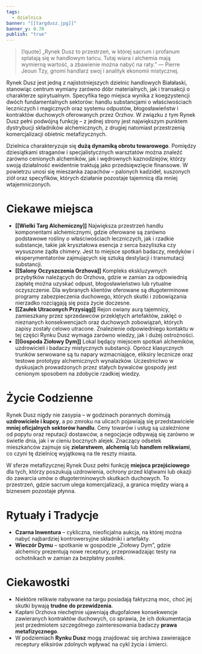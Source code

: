 ```yaml
---
tags:
  - dzielnica
banner: "[[targdusz.jpg]]"
banner_y: 0.78
publish: "true"
---
```

>[!quote] „Rynek Dusz to przestrzeń, w której sacrum i profanum splatają się w handlowym tańcu. Tutaj wiara i alchemia mają wymierną wartość, a zbawienie można nabyć na raty.”
>— Pierre Jeoun Tzy, gnomi handlarz swoj i analityk ekonomii mistycznej.

Rynek Dusz jest jedną z najistotniejszych dzielnic handlowych Białałaski, stanowiąc centrum wymiany zarówno dóbr materialnych, jak i transakcji o charakterze spirytualnym. Specyfika tego miejsca wynika z koegzystencji dwóch fundamentalnych sektorów: handlu substancjami o właściwościach leczniczych i magicznych oraz systemu odpustów, błogosławieństw i kontraktów duchowych oferowanych przez Orzhov. W związku z tym Rynek Dusz pełni podwójną funkcję – z jednej strony jest największym punktem dystrybucji składników alchemicznych, z drugiej natomiast przestrzenią komercjalizacji obietnic metafizycznych.

Dzielnica charakteryzuje się **dużą dynamiką obrotu towarowego**. Pomiędzy dziesiątkami straganów i specjalistycznych warsztatów można znaleźć zarówno cenionych alchemików, jak i wędrownych kaznodziejów, którzy swoją działalność ewidentnie traktują jako przedsięwzięcie finansowe. W powietrzu unosi się mieszanka zapachów – palonych kadzideł, suszonych ziół oraz specyfików, których działanie pozostaje tajemnicą dla mniej wtajemniczonych.
# **Ciekawe miejsca**
- **[[Wielki Targ Alchemiczny]]**
	Największa przestrzeń handlu komponentami alchemicznymi, gdzie oferowane są zarówno podstawowe rośliny o właściwościach leczniczych, jak i rzadkie substancje, takie jak kryształowa esencja z serca bazyliszka czy wysuszone żądła chimery. Jest to miejsce spotkań badaczy, medyków i eksperymentatorów zajmujących się sztuką destylacji i transmutacji substancji.
- **[[Salony Oczyszczenia Orzhova]]**
	Kompleks ekskluzywnych przybytków należących do Orzhova, gdzie w zamian za odpowiednią zapłatę można uzyskać odpust, błogosławieństwo lub rytualne oczyszczenie. Dla wybranych klientów oferowane są długoterminowe programy zabezpieczenia duchowego, których skutki i zobowiązania nierzadko rozciągają się poza życie doczesne.
- **[[Zaułek Utraconych Przysiąg]]**
	Rejon owiany aurą tajemnicy, zamieszkany przez sprzedawców przeklętych artefaktów, zaklęć o nieznanych konsekwencjach oraz duchowych zobowiązań, których zapisy zostały celowo utracone. Znalezienie odpowiedniego kontaktu w tej części Rynku Dusz wymaga zarówno wiedzy, jak i dużej ostrożności.
- **[[Gospoda Ziołowy Dym]]**
	Lokal będący miejscem spotkań alchemików, uzdrowicieli i badaczy mistycznych substancji. Oprócz klasycznych trunków serwowane są tu napary wzmacniające, eliksiry lecznicze oraz testowe prototypy alchemicznych wynalazków. Uczestnictwo w dyskusjach prowadzonych przez stałych bywalców gospody jest cenionym sposobem na zdobycie rzadkiej wiedzy.
# **Życie Codzienne**
Rynek Dusz nigdy nie zasypia – w godzinach porannych dominują **uzdrowiciele i kupcy**, a po zmroku na ulicach pojawiają się przedstawiciele **mniej oficjalnych sektorów handlu**. Ceny towarów i usług są uzależnione od popytu oraz reputacji dostawców, a negocjacje odbywają się zarówno w świetle dnia, jak i w cieniu bocznych alejek. Znaczący odsetek mieszkańców zajmuje się **zielarstwem**, **alchemią** lub **handlem relikwiami**, co czyni tę dzielnicę wyjątkową na tle reszty miasta.

W sferze metafizycznej Rynek Dusz pełni funkcję **miejsca przejściowego** dla tych, którzy poszukują uzdrowienia, ochrony przed klątwami lub okazji do zawarcia umów o długoterminowych skutkach duchowych. To przestrzeń, gdzie sacrum ulega komercjalizacji, a granica między wiarą a biznesem pozostaje płynna.
# **Rytuały i Tradycje**
- **Czarna Inwentura** – cykliczna, nieoficjalna aukcja, na której można nabyć najbardziej kontrowersyjne składniki i artefakty.
- **Wieczór Dymu** – spotkanie w gospodzie „Ziołowy Dym”, gdzie alchemicy prezentują nowe receptury, przeprowadzając testy na ochotnikach w zamian za bezpłatny posiłek.
# **Ciekawostki**
- Niektóre relikwie nabywane na targu posiadają faktyczną moc, choć jej skutki bywają **trudne do przewidzenia**.
- Kapłani Orzhova niechętnie ujawniają długofalowe konsekwencje zawieranych kontraktów duchowych, co sprawia, że ich dokumentacja jest przedmiotem szczególnego zainteresowania badaczy **prawa metafizycznego**.
- W podziemiach **Rynku Dusz** mogą znajdować się archiwa zawierające receptury eliksirów zdolnych wpływać na cykl życia i śmierci.




